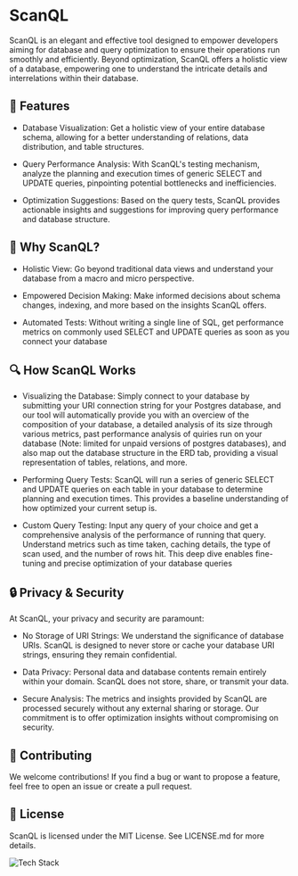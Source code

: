 # ScanQL

ScanQL is an elegant and effective tool designed to empower developers aiming for database and query optimization to ensure their operations run smoothly and efficiently. Beyond optimization, ScanQL offers a holistic view of a database, empowering one to understand the intricate details and interrelations within their database.

## 🚀 Features

+ Database Visualization: Get a holistic view of your entire database schema, allowing for a better understanding of relations, data distribution, and table structures.

+ Query Performance Analysis: With ScanQL's testing mechanism, analyze the planning and execution times of generic SELECT and UPDATE queries, pinpointing potential bottlenecks and inefficiencies.

+ Optimization Suggestions: Based on the query tests, ScanQL provides actionable insights and suggestions for improving query performance and database structure.

## 🎯 Why ScanQL?

+ Holistic View: Go beyond traditional data views and understand your database from a macro and micro perspective.

+ Empowered Decision Making: Make informed decisions about schema changes, indexing, and more based on the insights ScanQL offers.

+ Automated Tests: Without writing a single line of SQL, get performance metrics on commonly used SELECT and UPDATE queries as soon as you connect your database

## 🔍 How ScanQL Works

+ Visualizing the Database: Simply connect to your database by submitting your URI connection string for your Postgres database, and our tool will automatically provide you with an overciew of the composition of your database, a detailed analysis of its size through various metrics, past performance analysis of quiries run on your database (Note: limited for unpaid versions of postgres databases), and also map out the database structure in the ERD tab, providing a visual representation of tables, relations, and more.

+ Performing Query Tests: ScanQL will run a series of generic SELECT and UPDATE queries on each table in your database to determine planning and execution times. This provides a baseline understanding of how optimized your current setup is.

+ Custom Query Testing: Input any query of your choice and get a comprehensive analysis of the performance of running that query. Understand metrics such as time taken, caching details, the type of scan used, and the number of rows hit. This deep dive enables fine-tuning and precise optimization of your database queries


## 🔒 Privacy & Security

At ScanQL, your privacy and security are paramount:

+ No Storage of URI Strings: We understand the significance of database URIs. ScanQL is designed to never store or cache your database URI strings, ensuring they remain confidential.

+ Data Privacy: Personal data and database contents remain entirely within your domain. ScanQL does not store, share, or transmit your data.

+ Secure Analysis: The metrics and insights provided by ScanQL are processed securely without any external sharing or storage. Our commitment is to offer optimization insights without compromising on security.


## 🤝 Contributing
We welcome contributions! If you find a bug or want to propose a feature, feel free to open an issue or create a pull request.

## 🔐 License
ScanQL is licensed under the MIT License. See LICENSE.md for more details.


![Tech Stack](https://github-readme-tech-stack.vercel.app/api/cards?title=Tech+Stack&lineCount=1&bg=%230D1117&badge=%23161B22&border=%2321262D&titleColor=%2358A6FF&line1=data%3Aimage%2Fsvg%2Bxml%3Bbase64%2CPHN2ZyB4bWxucz0iaHR0cDovL3d3dy53My5vcmcvMjAwMC9zdmciIHZpZXdCb3g9Ii0xMS41IC0xMC4yMzE3NCAyMyAyMC40NjM0OCI%2BCiAgPHRpdGxlPlJlYWN0IExvZ288L3RpdGxlPgogIDxjaXJjbGUgY3g9IjAiIGN5PSIwIiByPSIyLjA1IiBmaWxsPSIjNjFkYWZiIi8%2BCiAgPGcgc3Ryb2tlPSIjNjFkYWZiIiBzdHJva2Utd2lkdGg9IjEiIGZpbGw9Im5vbmUiPgogICAgPGVsbGlwc2Ugcng9IjExIiByeT0iNC4yIi8%2BCiAgICA8ZWxsaXBzZSByeD0iMTEiIHJ5PSI0LjIiIHRyYW5zZm9ybT0icm90YXRlKDYwKSIvPgogICAgPGVsbGlwc2Ugcng9IjExIiByeT0iNC4yIiB0cmFuc2Zvcm09InJvdGF0ZSgxMjApIi8%2BCiAgPC9nPgo8L3N2Zz4K%2CReact%2C%3B)



